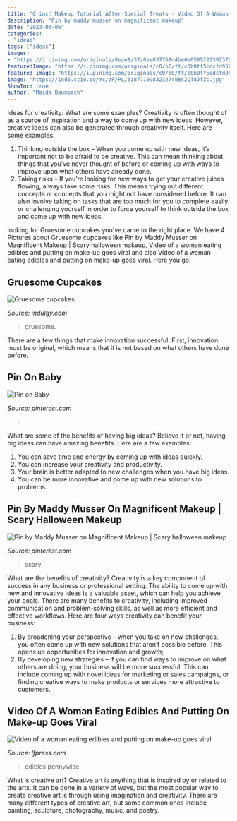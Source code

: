 ```yaml
---
title: "Grinch Makeup Tutorial After Special Treats - Video Of A Woman Eating Edibles And Putting On Make-up Goes Viral"
description: "Pin by maddy musser on magnificent makeup"
date: "2023-03-06"
categories:
- "ideas"
tags: ["ideas"]
images:
- "https://i.pinimg.com/originals/8e/e8/37/8ee837768d4be6e058522239237507e8.jpg"
featuredImage: "https://i.pinimg.com/originals/c0/b0/ff/c0b0ff5cdcfd9569d3fddc3cdf7a9211.png"
featured_image: "https://i.pinimg.com/originals/c0/b0/ff/c0b0ff5cdcfd9569d3fddc3cdf7a9211.png"
image: "https://ind5.ccio.co/Yc/zP/PL/31877109832327408s2QT8Jf3c.jpg"
ShowToc: true
author: "Maida Baumbach"
---
```



Ideas for creativity: What are some examples?
Creativity is often thought of as a source of inspiration and a way to come up with new ideas. However, creative ideas can also be generated through creativity itself. Here are some examples: 
1. Thinking outside the box – When you come up with new ideas, it’s important not to be afraid to be creative. This can mean thinking about things that you’ve never thought of before or coming up with ways to improve upon what others have already done. 
2. Taking risks – If you’re looking for new ways to get your creative juices flowing, always take some risks. This means trying out different concepts or concepts that you might not have considered before. It can also involve taking on tasks that are too much for you to complete easily or challenging yourself in order to force yourself to think outside the box and come up with new ideas.

	

		
looking for Gruesome cupcakes you've came to the right place. We have 4 Pictures about Gruesome cupcakes like Pin by Maddy Musser on Magnificent Makeup | Scary halloween makeup, Video of a woman eating edibles and putting on make-up goes viral and also Video of a woman eating edibles and putting on make-up goes viral. Here you go:
		
    
## Gruesome Cupcakes

<img loading=lazy src="https://ind5.ccio.co/Yc/zP/PL/31877109832327408s2QT8Jf3c.jpg" onerror="this.onerror=null;this.src='https://tse1.mm.bing.net/th?id=OIP.u1m3UAkdl3uSYHAcQDISdgAAAA&amp;pid=15.1';" alt="Gruesome cupcakes">

_Source: indulgy.com_

>gruesome. 

	

There are a few things that make innovation successful. First, innovation must be original, which means that it is not based on what others have done before.

    
## Pin On Baby

<img loading=lazy src="https://i.pinimg.com/originals/c0/b0/ff/c0b0ff5cdcfd9569d3fddc3cdf7a9211.png" onerror="this.onerror=null;this.src='https://tse4.mm.bing.net/th?id=OIP.GXr7MjK5X_6vQ2V2ck1AZAHaHa&amp;pid=15.1';" alt="Pin on Baby">

_Source: pinterest.com_

>. 

	

What are some of the benefits of having big ideas?
Believe it or not, having big ideas can have amazing benefits. Here are a few examples: 
1. You can save time and energy by coming up with ideas quickly.
2. You can increase your creativity and productivity. 
3. Your brain is better adapted to new challenges when you have big ideas.
4. You can be more innovative and come up with new solutions to problems.

    
## Pin By Maddy Musser On Magnificent Makeup | Scary Halloween Makeup

<img loading=lazy src="https://i.pinimg.com/originals/8e/e8/37/8ee837768d4be6e058522239237507e8.jpg" onerror="this.onerror=null;this.src='https://tse4.mm.bing.net/th?id=OIP.vpWP5gYVJoYrazvCZ74yzgHaNL&amp;pid=15.1';" alt="Pin by Maddy Musser on Magnificent Makeup | Scary halloween makeup">

_Source: pinterest.com_

>scary. 

	

What are the benefits of creativity?
Creativity is a key component of success in any business or professional setting. The ability to come up with new and innovative ideas is a valuable asset, which can help you achieve your goals. There are many benefits to creativity, including improved communication and problem-solving skills, as well as more efficient and effective workflows. Here are four ways creativity can benefit your business: 
1) By broadening your perspective – when you take on new challenges, you often come up with new solutions that aren’t possible before. This opens up opportunities for innovation and growth; 
2) By developing new strategies – if you can find ways to improve on what others are doing, your business will be more successful. This can include coming up with novel ideas for marketing or sales campaigns, or finding creative ways to make products or services more attractive to customers.

    
## Video Of A Woman Eating Edibles And Putting On Make-up Goes Viral

<img loading=lazy src="https://www.thegrowthop.com/wp-content/uploads/2019/07/1a_makeupedibles_viral_video_pennywise-e1562343256180.jpg?quality=5&amp;strip=all&amp;w=100" onerror="this.onerror=null;this.src='https://tse3.mm.bing.net/th?id=OIP.Ztvq6ppdd4_snv0xCawAsAHaDt&amp;pid=15.1';" alt="Video of a woman eating edibles and putting on make-up goes viral">

_Source: lfpress.com_

>edibles pennywise. 

	

What is creative art?
Creative art is anything that is inspired by or related to the arts. It can be done in a variety of ways, but the most popular way to create creative art is through using imagination and creativity. There are many different types of creative art, but some common ones include painting, sculpture, photography, music, and poetry.

